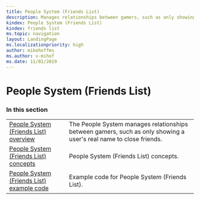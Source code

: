 ```yaml
---
title: People System (Friends List)
description: Manages relationships between gamers, such as only showing a user's real name to close friends.
kindex: People System (Friends List)
kindex: friends list
ms.topic: navigation
layout: LandingPage
ms.localizationpriority: high
author: mikehoffms
ms.author: v-mihof
ms.date: 11/01/2019
---
```


# People System (Friends List)


### In this section

|     |     |
| --- | --- |
| [People System (Friends List) overview](live-people-system-overview.md) | The People System manages relationships between gamers, such as only showing a user's real name to close friends. |
| [People System (Friends List) concepts](concepts/live-people-system-concepts-nav.md) | People System (Friends List) concepts. |
| [People System (Friends List) example code](how-to/live-pplsys-howto-nav.md) | Example code for People System (Friends List). |
